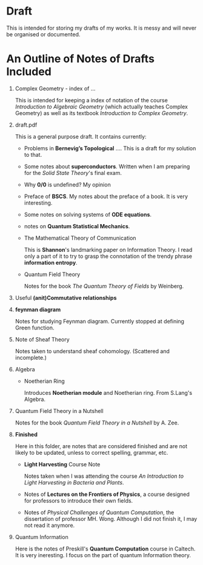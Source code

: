 # Draft
This is intended for storing my drafts of my works. It is messy and will never be organised or documented.

# An Outline of Notes of Drafts Included

1. Complex Geometry - index of ...

    This is intended for keeping a index of notation of the course
    *Introduction to Algebraic Geometry* (which actually teaches
    Complex Geometry) as well as its textbook *Introduction
    to Complex Geometry*.

2. draft.pdf

    This is a general purpose draft. It contains currently:

    * Problems in **Bernevig’s Topological** .... This is a draft for
    my solution to that.

    * Some notes about **superconductors**. Written when I am preparing
    for the *Solid State Theory*'s final exam.
    * Why **0/0** is undefined? My opinion
    * Preface of **BSCS**. My notes about the preface of a book. It is
    very interesting.
    * Some notes on solving systems of **ODE equations**.
    * notes on **Quantum Statistical Mechanics**.

    * The Mathematical Theory of Communication

	    This is **Shannon**'s landmarking paper on Information Theory.
    	I read only a part of it to try to grasp the connotation 
	    of the trendy phrase **information entropy**.

    * Quantum Field Theory

        Notes for the book *The Quantum Theory of Fields* by Weinberg.


3. Useful **(anit)Commutative relationships**

4. **feynman diagram**

	Notes for studying Feynman diagram. Currently stopped at defining
	Green function.

5. Note of Sheaf Theory

    Notes taken to understand sheaf cohomology. (Scattered and
    incomplete.)

6. Algebra
	* Noetherian Ring

		Introduces **Noetherian module** and Noetherian ring. 
		From S.Lang's Algebra.

7. Quantum Field Theory in a Nutshell

    Notes for the book *Quantum Field Theory in a Nutshell* by A. Zee.

8. **Finished**

    Here in this folder, are notes that are considered finished and are not
    likely to be updated, unless to correct spelling, grammar, etc.

    * **Light Harvesting** Course Note 

        Notes taken when I was attending the course *An Introduction to 
        Light Harvesting in Bacteria and Plants*.

    * Notes of **Lectures on the Frontiers of Physics**, a course
    designed for professors to introduce their own fields.

    * Notes of *Physical Challenges of Quantum Computation*, the
    dissertation of professor MH. Wong. Although I did not finish it,
    I may not read it anymore.

9. Quantum Information
    
    Here is the notes of Preskill's **Quantum Computation** course in
    Caltech. It is very ineresting. I focus on the part of quantum
    Information theory.
